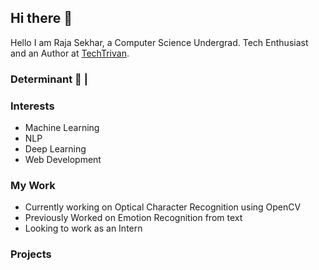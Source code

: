 ## Hi there 👋
Hello I am Raja Sekhar, a Computer Science Undergrad. Tech Enthusiast and an Author at [TechTrivan](https://techtrican.com/author/raja).
### Determinant  :pushpin: |

### Interests
  * Machine Learning
  * NLP
  * Deep Learning
  * Web Development
### My Work
* Currently working on Optical Character Recognition using OpenCV
* Previously Worked on Emotion Recognition from text
* Looking to work as an Intern

### Projects



<!--
**rajasekhar2307/rajasekhar2307** is a ✨ _special_ ✨ repository because its `README.md` (this file) appears on your GitHub profile.

Here are some ideas to get you started:

- 🔭 I’m currently working on ...
- 🌱 I’m currently learning ...
- 👯 I’m looking to collaborate on ...
- 🤔 I’m looking for help with ...
- 💬 Ask me about ...
- 📫 How to reach me: ...
- 😄 Pronouns: ...
- ⚡ Fun fact: ...
-->
